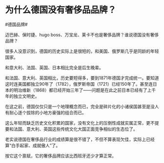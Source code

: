 # 为什么德国没有奢侈品品牌？

\#德国品牌#

迈巴赫、保时捷、hugo boss、万宝龙、莱卡不也是奢侈品牌？谁说德国没有奢侈品牌？

很多人没意识到，德国的历史实际上是很短的，和美国、俄罗斯几乎是同龄的年轻国家。

和意大利、法国、英国、日本相比完全是后生晚辈。

和法国、意大利、英国相比，历史要短得多，要到1871年德国才完成统一。要知道这时连美国都独立90年了（1782），俄罗斯帝国（1721）已经150年了。甚至连日本的明治维新（1868）都已经开始三年了——问题是在此之前日本已经有了上千年的独立文明史。

在这之前，德国仅仅只是一个地理概念而已，完全是碎片化的小诸侯国甚至是没人有耐心逐个拔除的小地方豪强的组合而已。

这么年轻而缺乏历史文化积累的国家，没有文化上的压倒性成就实属正常，更不提要和法国、意大利、英国这些传统文化大国正面竞争相似的生态位了。

老实说德国在奢侈品行业的成绩算是很不错了，不但不算表现欠佳，实际上已经算“白手起家、成就傲人”了。

按它这个禀赋，它的奢侈品牌应该比西班牙还少才算正常。

